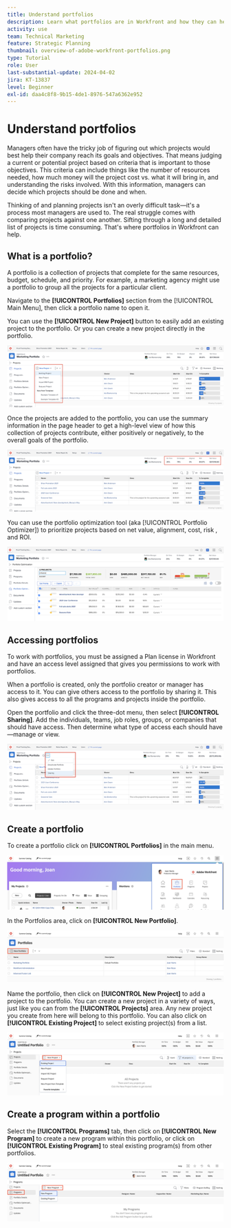 ```yaml
---
title: Understand portfolios
description: Learn what portfolios are in Workfront and how they can help you prioritize projects and compare projects against one another.
activity: use
team: Technical Marketing
feature: Strategic Planning
thumbnail: overview-of-adobe-workfront-portfolios.png
type: Tutorial
role: User
last-substantial-update: 2024-04-02
jira: KT-13837
level: Beginner
exl-id: daa4c8f8-9b15-4de1-8976-547a6362e952
---
```

# Understand portfolios

Managers often have the tricky job of figuring out which projects would best help their company reach its goals and objectives. That means judging a current or potential project based on criteria that is important to those objectives. This criteria can include things like the number of resources needed, how much money will the project cost vs. what it will bring in, and understanding the risks involved. With this information, managers can decide which projects should be done and when.  

Thinking of and planning projects isn't an overly difficult task—it's a process most managers are used to. The real struggle comes with comparing projects against one another. Sifting through a long and detailed list of projects is time consuming. That's where portfolios in Workfront can help.

## What is a portfolio? 

A portfolio is a collection of projects that complete for the same resources, budget, schedule, and priority. For example, a marketing agency might use a portfolio to group all the projects for a particular client. 

Navigate to the **[!UICONTROL Portfolios]** section from the [!UICONTROL Main Menu], then click a portfolio name to open it. 

You can use the **[!UICONTROL New Project]** button to easily add an existing project to the portfolio. Or you can create a new project directly in the portfolio.

![An image of the drop-down menu for the [!UICONTROL New Project] button](assets/01-portfolio-management3.png)

Once the projects are added to the portfolio, you can use the summary information in the page header to get a high-level view of how this collection of projects contribute, either positively or negatively, to the overall goals of the portfolio. 

![An image of the summary information of the portfolio in the page header](assets/02-portfolio-management1.png)

You can use the portfolio optimization tool (aka [!UICONTROL Portfolio Optimizer]) to prioritize projects based on net value, alignment, cost, risk , and ROI. 

![An image of prioritizing projects in a portfolio](assets/03-portfolio-management2.png)

## Accessing portfolios

To work with portfolios, you must be assigned a Plan license in Workfront and have an access level assigned that gives you permissions to work with portfolios. 

When a portfolio is created, only the portfolio creator or manager has access to it. You can give others access to the portfolio by sharing it. This also gives access to all the programs and projects inside the portfolio. 

Open the portfolio and click the three-dot menu, then select **[!UICONTROL Sharing]**. Add the individuals, teams, job roles, groups, or companies that should have access. Then determine what type of access each should have—manage or view.

![An image of the [!UICONTROL Sharing] option in a [!DNL Workfront] portfolio](assets/04-portfolio-management11.png)

## Create a portfolio

To create a portfolio click on **[!UICONTROL Portfolios]** in the main menu.

![An image of the main menu ](assets/create-portfolio-1.png)

In the Portfolios area, click on **[!UICONTROL New Portfolio]**.

![An image of the Portfolios area ](assets/create-portfolio-2.png)

Name the portfolio, then click on **[!UICONTROL New Project]** to add a project to the portfolio. You can create a new project in a variety of ways, just like you can from the **[!UICONTROL Projects]** area. Any new project you create from here will belong to this portfolio. You can also click on **[!UICONTROL Existing Project]** to select existing project(s) from a list.

![An image of the new project menu ](assets/create-portfolio-3.png)

## Create a program within a portfolio

Select the **[!UICONTROL Programs]** tab, then click on **[!UICONTROL New Program]** to create a new program within this portfolio, or click on **[!UICONTROL Existing Program]** to steal existing program(s) from other portfolios.

![An image of the new program menu ](assets/create-portfolio-4.png)

<!--
Pro-tips graphic
If a user can't access a specific portfolio, make sure it's shared with them. The Workfront access level determines that a user can access portfolios in general, but sharing makes sure they can see specific portfolios. 
-->

<!--
Learn more graphic and links to documentation articles
* Portfolio overview   
* Create a portfolio 
* Create and manage portfolios 
* Navigate within a portfolio 
* Share a portfolio   
-->
